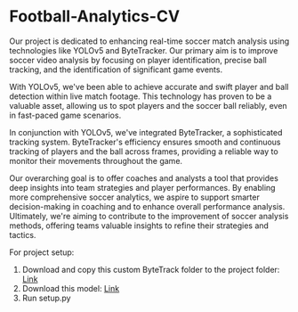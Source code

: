 # Football-Analytics-CV
Our project is dedicated to enhancing real-time soccer match analysis using technologies like YOLOv5 and ByteTracker. Our primary aim is to improve soccer video analysis by focusing on player identification, precise ball tracking, and the identification of significant game events.

With YOLOv5, we've been able to achieve accurate and swift player and ball detection within live match footage. This technology has proven to be a valuable asset, allowing us to spot players and the soccer ball reliably, even in fast-paced game scenarios.

In conjunction with YOLOv5, we've integrated ByteTracker, a sophisticated tracking system. ByteTracker's efficiency ensures smooth and continuous tracking of players and the ball across frames, providing a reliable way to monitor their movements throughout the game.

Our overarching goal is to offer coaches and analysts a tool that provides deep insights into team strategies and player performances. By enabling more comprehensive soccer analytics, we aspire to support smarter decision-making in coaching and to enhance overall performance analysis. Ultimately, we're aiming to contribute to the improvement of soccer analysis methods, offering teams valuable insights to refine their strategies and tactics.

For project setup:
1) Download and copy this custom ByteTrack folder to the project folder: [Link](https://drive.google.com/file/d/12Yzo3-L2uiR4ivmQkLLFM501_4nXU_ue/view?usp=sharing)
2) Download this model: [Link](https://drive.google.com/file/d/1_3nIEdVzW3674-lumMaU0OY7nhKTwdSL/view?usp=sharing)
3) Run setup.py

